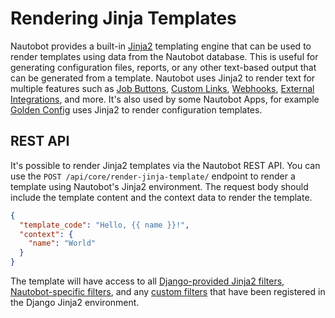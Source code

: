 # Rendering Jinja Templates

Nautobot provides a built-in [Jinja2](https://jinja.palletsprojects.com/) templating engine that can be used to render templates using data from the Nautobot database. This is useful for generating configuration files, reports, or any other text-based output that can be generated from a template. Nautobot uses Jinja2 to render text for multiple features such as [Job Buttons](./jobs/jobbutton.md), [Custom Links](./customlink.md), [Webhooks](./webhook.md), [External Integrations](./externalintegration.md), and more. It's also used by some Nautobot Apps, for example [Golden Config](https://docs.nautobot.com/projects/golden-config/en/latest/) uses Jinja2 to render configuration templates.

## REST API

It's possible to render Jinja2 templates via the Nautobot REST API. You can use the `POST /api/core/render-jinja-template/` endpoint to render a template using Nautobot's Jinja2 environment. The request body should include the template content and the context data to render the template.

```json
{
  "template_code": "Hello, {{ name }}!",
  "context": {
    "name": "World"
  }
}
```

The template will have access to all [Django-provided Jinja2 filters](https://docs.djangoproject.com/en/4.2/ref/templates/builtins/#built-in-filter-reference), [Nautobot-specific filters](./template-filters.md), and any [custom filters](https://docs.djangoproject.com/en/4.2/howto/custom-template-tags/#writing-custom-template-filters) that have been registered in the Django Jinja2 environment.
